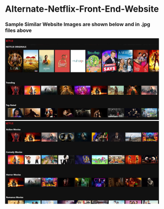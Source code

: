 # Alternate-Netflix-Front-End-Website
### Sample Similar Website Images are shown below and in .jpg files above
![](samplehomepage.JPG)
![](samplepage2.JPG)
